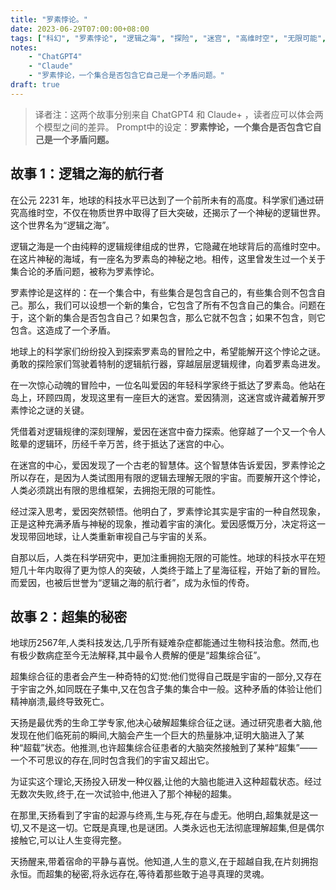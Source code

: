 ```yaml
---
title: "罗素悖论。"
date: 2023-06-29T07:00:00+08:00
tags: ["科幻", "罗素悖论", "逻辑之海", "探险", "迷宫", "高维时空", "无限可能", "地球", "科学家", "爱因", "ChatGPT", "科幻小说","原创","虚构","未来派","想像力","奇幻","意识流","生死","宇宙","超集理论", "Claude"]
notes:
    - "ChatGPT4"
    - "Claude"
    - "罗素悖论，一个集合是否包含它自己是一个矛盾问题。"
draft: true
---
```


> 译者注：这两个故事分别来自 ChatGPT4 和 Claude+ ，读者应可以体会两个模型之间的差异。
> Prompt中的设定：**罗素悖论，一个集合是否包含它自己是一个矛盾问题。**

## 故事 1：逻辑之海的航行者

在公元 2231 年，地球的科技水平已达到了一个前所未有的高度。科学家们通过研究高维时空，不仅在物质世界中取得了巨大突破，还揭示了一个神秘的逻辑世界。这个世界名为“逻辑之海”。

逻辑之海是一个由纯粹的逻辑规律组成的世界，它隐藏在地球背后的高维时空中。在这片神秘的海域，有一座名为罗素岛的神秘之地。相传，这里曾发生过一个关于集合论的矛盾问题，被称为罗素悖论。

罗素悖论是这样的：在一个集合中，有些集合是包含自己的，有些集合则不包含自己。那么，我们可以设想一个新的集合，它包含了所有不包含自己的集合。问题在于，这个新的集合是否包含自己？如果包含，那么它就不包含；如果不包含，则它包含。这造成了一个矛盾。

地球上的科学家们纷纷投入到探索罗素岛的冒险之中，希望能解开这个悖论之谜。勇敢的探险家们驾驶着特制的逻辑航行器，穿越层层逻辑规律，向着罗素岛进发。

在一次惊心动魄的冒险中，一位名叫爱因的年轻科学家终于抵达了罗素岛。他站在岛上，环顾四周，发现这里有一座巨大的迷宫。爱因猜测，这迷宫或许藏着解开罗素悖论之谜的关键。

凭借着对逻辑规律的深刻理解，爱因在迷宫中奋力探索。他穿越了一个又一个令人眩晕的逻辑环，历经千辛万苦，终于抵达了迷宫的中心。

在迷宫的中心，爱因发现了一个古老的智慧体。这个智慧体告诉爱因，罗素悖论之所以存在，是因为人类试图用有限的逻辑去理解无限的宇宙。而要解开这个悖论，人类必须跳出有限的思维框架，去拥抱无限的可能性。

经过深入思考，爱因突然顿悟。他明白了，罗素悖论其实是宇宙的一种自然现象，正是这种充满矛盾与神秘的现象，推动着宇宙的演化。爱因感慨万分，决定将这一发现带回地球，让人类重新审视自己与宇宙的关系。

自那以后，人类在科学研究中，更加注重拥抱无限的可能性。地球的科技水平在短短几十年内取得了更为惊人的突破，人类终于踏上了星海征程，开始了新的冒险。而爱因，也被后世誉为“逻辑之海的航行者”，成为永恒的传奇。

## 故事 2：超集的秘密

地球历2567年,人类科技发达,几乎所有疑难杂症都能通过生物科技治愈。然而,也有极少数病症至今无法解释,其中最令人费解的便是“超集综合征”。

超集综合征的患者会产生一种奇特的幻觉:他们觉得自己既是宇宙的一部分,又存在于宇宙之外,如同既在子集中,又在包含子集的集合中一般。这种矛盾的体验让他们精神崩溃,最终导致死亡。

天扬是最优秀的生命工学专家,他决心破解超集综合征之谜。通过研究患者大脑,他发现在他们临死前的瞬间,大脑会产生一个巨大的热量脉冲,证明大脑进入了某种“超载”状态。他推测,也许超集综合征患者的大脑突然接触到了某种“超集”——一个不可思议的存在,同时包含我们的宇宙又超出它。

为证实这个理论,天扬投入研发一种仪器,让他的大脑也能进入这种超载状态。经过无数次失败,终于,在一次试验中,他进入了那个神秘的超集。

在那里,天扬看到了宇宙的起源与终焉,生与死,存在与虚无。他明白,超集就是这一切,又不是这一切。它既是真理,也是谜团。人类永远也无法彻底理解超集,但是偶尔接触它,可以让人生变得完整。

天扬醒来,带着宿命的平静与喜悦。他知道,人生的意义,在于超越自我,在片刻拥抱永恒。而超集的秘密,将永远存在,等待着那些敢于追寻真理的灵魂。